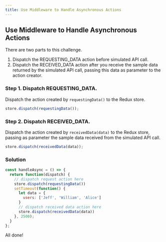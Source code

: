 ```yaml
---
title: Use Middleware to Handle Asynchronous Actions
---
```

## Use Middleware to Handle Asynchronous Actions

There are two parts to this challenge.

1. Dispatch the REQUESTING_DATA action before simulated API call.
2. Dispatch the RECEIVED_DATA action after you receive the sample data returned by the simulated API call, passing this data as parameter to the action creator.

### Step 1. Dispatch REQUESTING_DATA.

Dispatch the action created by `requestingData()` to the Redux store.

```react.js
store.dispatch(requestingData());
```

### Step 2. Dispatch RECEIVED_DATA.

Dispatch the action created by `receivedData(data)` to the Redux store, passing as parameter the sample data received from the simulated API call.

```react.js
store.dispatch(receivedData(data));
```

### Solution

```react.js
const handleAsync = () => {
  return function(dispatch) {
    // dispatch request action here
    store.dispatch(requestingData())
    setTimeout(function() {
      let data = {
        users: ['Jeff', 'William', 'Alice']
      }
      // dispatch received data action here
      store.dispatch(receivedData(data))
    }, 2500);
  }
};
```

All done!

